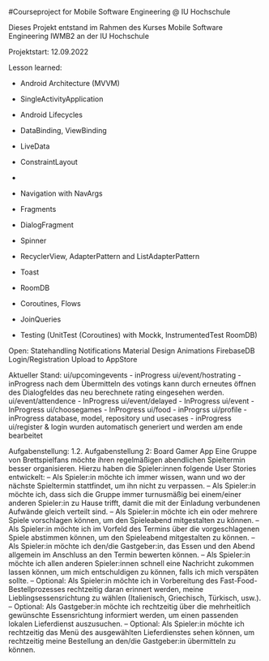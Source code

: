 #Courseproject for Mobile Software Engineering @ IU Hochschule

Dieses Projekt entstand  im Rahmen des Kurses Mobile Software Engineering IWMB2 an der IU Hochschule

Projektstart: 12.09.2022 

Lesson learned: 
- Android Architecture (MVVM) 
- SingleActivityApplication
- Android Lifecycles
- DataBinding, ViewBinding
- LiveData 
- ConstraintLayout 
- 
- Navigation with NavArgs
- Fragments 
- DialogFragment
- Spinner
- RecyclerView, AdapterPattern and ListAdapterPattern
- Toast 

- RoomDB
- Coroutines, Flows
- JoinQueries
- Testing (UnitTest (Coroutines) with Mockk, InstrumentedTest RoomDB)

Open:
Statehandling 
Notifications 
Material Design
Animations
FirebaseDB
Login/Registration
Upload to AppStore


Aktueller Stand:
ui/upcomingevents - inProgress 
ui/event/hostrating - inProgress
nach dem Übermitteln des votings kann durch erneutes öffnen des Dialogfeldes das neu berechnete rating eingesehen werden.
ui/event/attendence - InProgress 
ui/event/delayed - InProgress 
ui/event - InProgress 
ui/choosegames - InProgress 
ui/food - inProgrss 
ui/profile - inProgress 
database, model, repository und usecases - inProgress 
ui/register & login wurden automatisch generiert und werden am ende bearbeitet

Aufgabenstellung:
1.2. Aufgabenstellung 2: Board Gamer App
Eine Gruppe von Brettspielfans möchte ihren regelmäßigen abendlichen Spieltermin besser organisieren. Hierzu
haben die Spieler:innen folgende User Stories entwickelt:
– Als Spieler:in möchte ich immer wissen, wann und wo der nächste Spieltermin stattfindet, um ihn nicht
zu verpassen.
– Als Spieler:in möchte ich, dass sich die Gruppe immer turnusmäßig bei einem/einer anderen Spieler:in
zu Hause trifft, damit die mit der Einladung verbundenen Aufwände gleich verteilt sind.
– Als Spieler:in möchte ich ein oder mehrere Spiele vorschlagen können, um den Spieleabend mitgestalten
zu können.
– Als Spieler:in möchte ich im Vorfeld des Termins über die vorgeschlagenen Spiele abstimmen können,
um den Spieleabend mitgestalten zu können.
– Als Spieler:in möchte ich den/die Gastgeber:in, das Essen und den Abend allgemein im Anschluss an den
Termin bewerten können.
– Als Spieler:in möchte ich allen anderen Spieler:innen schnell eine Nachricht zukommen lassen können,
um mich entschuldigen zu können, falls ich mich verspäten sollte.
– Optional: Als Spieler:in möchte ich in Vorbereitung des Fast-Food-Bestellprozesses rechtzeitig daran
erinnert werden, meine Lieblingsessensrichtung zu wählen (Italienisch, Griechisch, Türkisch, usw.).
– Optional: Als Gastgeber:in möchte ich rechtzeitig über die mehrheitlich gewünschte Essensrichtung
informiert werden, um einen passenden lokalen Lieferdienst auszusuchen.
– Optional: Als Spieler:in möchte ich rechtzeitig das Menü des ausgewählten Lieferdienstes sehen können,
um rechtzeitig meine Bestellung an den/die Gastgeber:in übermitteln zu können.
